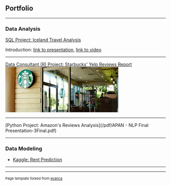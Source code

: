 ## Portfolio

---

### Data Analysis 

[SQL Project: Iceland Travel Analysis](https://hsiehhsinyu-hh2890.shinyapps.io/Iceland/)

Introduction: [link to presentation](/pdf/5310_team6.pdf), [link to video]()

---
[Data Consultant (R) Project: Starbucks' Yelp Reviews Report](https://hsiehhsinyu-hh2890.shinyapps.io/Starbucks_Dynamic_Report/)
<img src="images/starbucks.jpeg?raw=true"/>

---
[Python Project: Amazon's Reviews Analysis](/pdf/APAN - NLP Final Presentation-3Final.pdf)

---

### Data Modeling

- [Kaggle: Rent Prediction](http://example.com/)

---




---
<p style="font-size:11px">Page template forked from <a href="https://github.com/evanca/quick-portfolio">evanca</a></p>
<!-- Remove above link if you don't want to attibute -->
